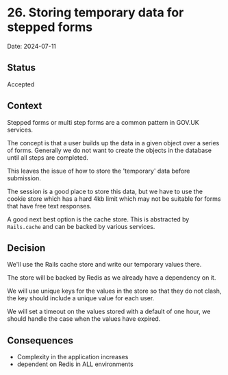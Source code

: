 # 26. Storing temporary data for stepped forms

Date: 2024-07-11

## Status

Accepted

## Context

Stepped forms or multi step forms are a common pattern in GOV.UK services.

The concept is that a user builds up the data in a given object over a series of
forms. Generally we do not want to create the objects in the database until all
steps are completed.

This leaves the issue of how to store the 'temporary' data before submission.

The session is a good place to store this data, but we have to use the cookie
store which has a hard 4kb limit which may not be suitable for forms that have
free text responses.

A good next best option is the cache store. This is abstracted by `Rails.cache`
and can be backed by various services.

## Decision

We'll use the Rails cache store and write our temporary values there.

The store will be backed by Redis as we already have a dependency on it.

We will use unique keys for the values in the store so that they do not clash,
the key should include a unique value for each user.

We will set a timeout on the values stored with a default of one hour, we should
handle the case when the values have expired.

## Consequences

- Complexity in the application increases
- dependent on Redis in ALL environments
